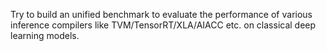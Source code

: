 Try to build an unified benchmark to evaluate the performance of various inference compilers like TVM/TensorRT/XLA/AIACC etc. on classical deep learning models.